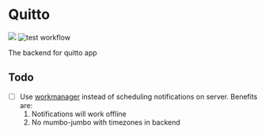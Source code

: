 # Quitto

<a href="https://codeclimate.com/github/quittoapp/quitto-backend/maintainability"><img src="https://api.codeclimate.com/v1/badges/19f9361a743d50bdcd76/maintainability" /></a>
![test workflow](https://github.com/quittoapp/quitto-backend/actions/workflows/test.yaml/badge.svg)

The backend for quitto app

## Todo
- [ ] Use [workmanager](https://pub.dev/documentation/workmanager/latest/) instead of scheduling notifications on server. Benefits are:
  1. Notifications will work offline
  2. No mumbo-jumbo with timezones in backend
